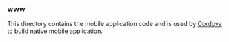 ### www

This directory contains the mobile application code and is used by [Cordova](https://cordova.apache.org/) to build native mobile application.
